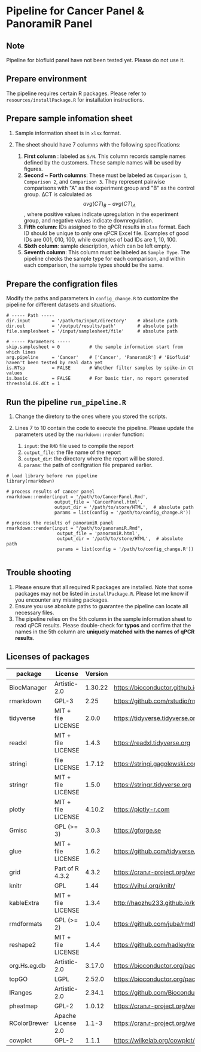 # Pipeline for Cancer Panel & PanoramiR Panel
## Note
Pipeline for biofluid panel have not been tested yet. Please do not use it.

## Prepare environment
The pipeline requires certain R packages. Please refer to `resources/installPackage.R` for installation instructions.

## Prepare sample infomation sheet
1. Sample information sheet is in `xlsx` format.
2. The sheet should have 7 columns with the following specifications:

    1. **First column** : labeled as `S/N`. This column records sample names defined by the customers. These sample names will be used by figures.
    2. **Second ~ Forth columns**: These must be labeled as `Comparison 1`, `Comparison 2`, and `Comparison 3`. They represent pairwise comparisons with "A" as the experiment group and "B" as the control group. ∆CT is calculated as $$avg(CT)_B - avg(CT)_A$$, where positive values indicate upregulation in the experiment group, and negative values indicate downregulation.
    3. **Fifth column**: IDs assigned to the qPCR results in `xlsx` format. Each ID should be unique to only one qPCR Excel file. Examples of good IDs are 001, 010, 100, while examples of bad IDs are 1, 10, 100.
    4. **Sixth column**: sample description, which can be left empty.
    5. **Seventh column**: This column must be labeled as `Sample Type`. The pipeline checks the sample type for each comparison, and within each comparison, the sample types should be the same.

## Prepare the configration files
Modify the paths and parameters in `config_change.R` to customize the pipeline for different datasets and situations.
```
# ----- Path -----
dir.input        = '/path/to/input/directory'    # absolute path
dir.out          = '/output/results/path'        # absolute path
file.samplesheet = '/input/samplesheet/file'     # absolute path

# ----- Parameters -----
skip.samplesheet = 0           # the sample information start from which lines
arg.pipeline     = 'Cancer'    # ['Cancer', 'PanoramiR'] # 'Biofluid' haven't been tested by real data yet
is.RTsp          = FALSE       # Whether filter samples by spike-in Ct values
is.basic         = FALSE       # For basic tier, no report generated
threshold.DE.dCt = 1
```

## Run the pipeline `run_pipeline.R`
1. Change the diretory to the ones where you stored the scripts. 
2. Lines 7 to 10 contain the code to execute the pipeline. Please update the parameters used by the `rmarkdown::render` function:

    1. `input`: the `RMD` file used to compile the report
    2. `output_file`: the file name of the report
    3. `output_dir`: the directory where the report will be stored.
    4. `params`: the path of configration file prepared earlier.
```
# load library before run pipeline
library(rmarkdown)

# process results of cancer panel
rmarkdown::render(input = '/path/to/CancerPanel.Rmd', 
                  output_file = 'CancerPanel.html', 
                  output_dir = '/path/to/store/HTML',  # absolute path
                  params = list(config = '/path/to/config_change.R'))

# process the results of panoramiR panel
rmarkdown::render(input = "/path/to/panoramiR.Rmd", 
                   output_file = 'panoramiR.html', 
                   output_dir = '/path/to/store/HTML',  # absolute path
                   params = list(config = '/path/to/config_change.R'))
        
```
## Trouble shooting
1. Please ensure that all required R packages are installed. Note that some packages may not be listed in `installPackage.R`. Please let me know if you encounter any missing packages.
2. Ensure you use absolute paths to guarantee the pipeline can locate all necessary files.
3. The pipeline relies on the 5th column in the sample information sheet to read qPCR results. Please double-check for **typos** and confirm that the names in the 5th column are **uniquely matched with the names of qPCR results**.

## Licenses of packages
| package      | License            | Version | URL                                         |
|--------------|--------------------|---------|---------------------------------------------|
| BiocManager  | Artistic-2.0       | 1.30.22 | https://bioconductor.github.io/BiocManager/ |
| rmarkdown    | GPL-3              | 2.25    | https://github.com/rstudio/rmarkdown        |
| tidyverse    | MIT + file LICENSE | 2.0.0   | https://tidyverse.tidyverse.org             |
| readxl       | MIT + file LICENSE | 1.4.3   | https://readxl.tidyverse.org                |
| stringi      | file LICENSE       | 1.7.12  | https://stringi.gagolewski.com/             |
| stringr      | MIT + file LICENSE | 1.5.0   | https://stringr.tidyverse.org               |
| plotly       | MIT + file LICENSE | 4.10.2  | https://plotly-r.com                        |
| Gmisc        | GPL (>= 3)         | 3.0.3   | https://gforge.se                           |
| glue         | MIT + file LICENSE | 1.6.2   | https://github.com/tidyverse/glue           |
| grid         | Part of R 4.3.2    | 4.3.2   | https://cran.r-project.org/web/packages/grid/index.html                                          |
| knitr        | GPL                | 1.44    | https://yihui.org/knitr/                    |
| kableExtra   | MIT + file LICENSE | 1.3.4   | http://haozhu233.github.io/kableExtra/      |
| rmdformats   | GPL (>= 2)         | 1.0.4   | https://github.com/juba/rmdformats          |
| reshape2     | MIT + file LICENSE | 1.4.4   | https://github.com/hadley/reshape           |
| org.Hs.eg.db | Artistic-2.0       | 3.17.0  | https://bioconductor.org/packages/release/data/annotation/html/org.Hs.eg.db.html                                          |
| topGO        | LGPL               | 2.52.0  | https://bioconductor.org/packages/release/bioc/html/topGO.html                                          |
| IRanges      | Artistic-2.0       | 2.34.1  | https://github.com/Bioconductor/IRanges   |
| pheatmap     | GPL-2              | 1.0.12  | https://cran.r-project.org/web/packages/pheatmap/index.html                                          |
| RColorBrewer | Apache License 2.0 | 1.1-3   | https://cran.r-project.org/web/packages/RColorBrewer/index.html                                          |
| cowplot      | GPL-2              | 1.1.1   | https://wilkelab.org/cowplot/               |